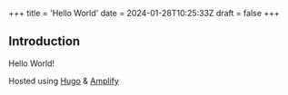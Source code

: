 +++
title = 'Hello World'
date = 2024-01-28T10:25:33Z
draft = false
+++
## Introduction

Hello World!

Hosted using [Hugo](https://gohugo.io) & [Amplify](https://aws.amazon.com/amplify/)
